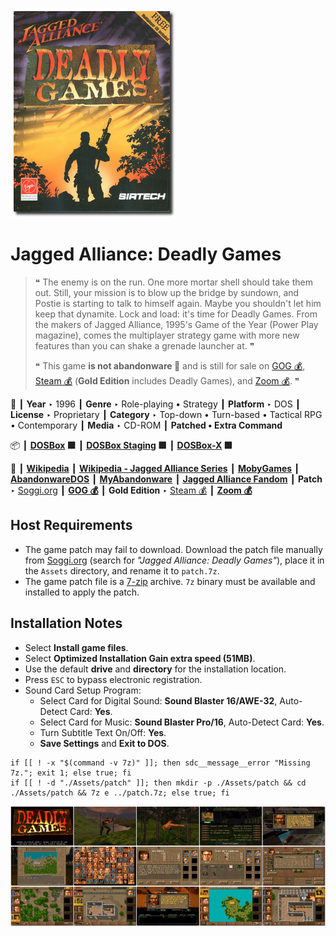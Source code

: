 ![](Thumbnail.png "application-thumbnail")

# Jagged Alliance: Deadly Games

> ❝ The enemy is on the run. One more mortar shell should take them out. Still, your mission is to blow up the bridge by sundown, and Postie is starting to talk to himself again. Maybe you shouldn't let him keep that dynamite. Lock and load: it's time for Deadly Games. From the makers of Jagged Alliance, 1995's Game of the Year (Power Play magazine), comes the multiplayer strategy game with more new features than you can shake a grenade launcher at. ❞
>
> ❝ This game **is not abandonware 🚫** and is still for sale on [GOG 💰](https://www.gog.com/en/game/jagged_alliance_deadly_games), [Steam 💰](https://store.steampowered.com/app/283270/Jagged_Alliance_1_Gold_Edition/) (**Gold Edition** includes Deadly Games), and [Zoom 💰](https://www.zoom-platform.com/product/jagged-alliance-deadly-games). ❞
>

📌 ┃ **Year** ‣ 1996 ┃ **Genre** ‣ Role-playing • Strategy ┃ **Platform** ‣ DOS ┃ **License** ‣ Proprietary ┃ **Category** ‣ Top-down • Turn-based • Tactical RPG • Contemporary ┃ **Media** ‣ CD-ROM ┃ **Patched • Extra Command** 

📦 ┃ **[DOSBox](https://www.dosbox.com/) 🟩** ┃ **[DOSBox Staging](https://dosbox-staging.github.io/) 🟩** ┃ **[DOSBox-X](https://dosbox-x.com/) 🟩** 

📎 ┃ **[Wikipedia](https://en.wikipedia.org/wiki/Jagged_Alliance:_Deadly_Games)** ┃ **[Wikipedia - Jagged Alliance Series](https://en.wikipedia.org/wiki/Jagged_Alliance_(series))** ┃ **[MobyGames](https://www.mobygames.com/game/2457/jagged-alliance-deadly-games/)** ┃ **[AbandonwareDOS](https://www.abandonwaredos.com/abandonware-game.php?abandonware=Jagged+Alliance%3A+Deadly+Games&gid=2165)** ┃ **[MyAbandonware](https://www.myabandonware.com/game/jagged-alliance-deadly-games-cqd)** ┃ **[Jagged Alliance Fandom](https://jaggedalliance.fandom.com/wiki/Jagged_Alliance:_Deadly_Games)** ┃ **Patch** ‣ [Soggi.org](https://soggi.org/misc/game-patches.htm) ┃ **[GOG 💰](https://www.gog.com/en/game/jagged_alliance_deadly_games)** ┃ **Gold Edition** ‣ [Steam 💰](https://store.steampowered.com/app/283270/Jagged_Alliance_1_Gold_Edition/) ┃ **[Zoom 💰](https://www.zoom-platform.com/product/jagged-alliance-deadly-games)** 

## Host Requirements
- The game patch may fail to download. Download the patch file manually from [Soggi.org](https://soggi.org/misc/game-patches.htm) (search for *"Jagged Alliance: Deadly Games"*), place it in the `Assets` directory, and rename it to `patch.7z`.
- The game patch file is a [7-zip](https://www.7-zip.org/) archive. `7z` binary must be available and installed to apply the patch.

## Installation Notes
- Select **Install game files**.
- Select **Optimized Installation Gain extra speed (51MB)**.
- Use the default **drive** and **directory** for the installation location.
- Press `ESC` to bypass electronic registration.
- Sound Card Setup Program:
  - Select Card for Digital Sound: **Sound Blaster 16/AWE-32**, Auto-Detect Card: **Yes**.
  - Select Card for Music: **Sound Blaster Pro/16**, Auto-Detect Card: **Yes**.
  - Turn Subtitle Text On/Off: **Yes**.
  - **Save Settings** and **Exit to DOS**.

```shell
if [[ ! -x "$(command -v 7z)" ]]; then sdc__message__error "Missing 7z."; exit 1; else true; fi
if [[ ! -d "./Assets/patch" ]]; then mkdir -p ./Assets/patch && cd ./Assets/patch && 7z e ../patch.7z; else true; fi
```

![](Montage.png "Jagged Alliance: Deadly Games")

